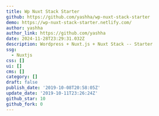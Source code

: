 ```yaml
---
title: Wp Nuxt Stack Starter
github: https://github.com/yashha/wp-nuxt-stack-starter
demo: https://wp-nuxt-stack-starter.netlify.com/
author: yashha
author_link: https://github.com/yashha
date: 2024-11-28T23:29:31.032Z
description: Wordpress + Nuxt.js + Nuxt Stack -- Starter
ssg:
  - Nuxtjs
css: []
ui: []
cms: []
category: []
draft: false
publish_date: '2019-10-08T20:58:05Z'
update_date: '2019-10-11T23:26:24Z'
github_star: 10
github_fork: 0
---
```

